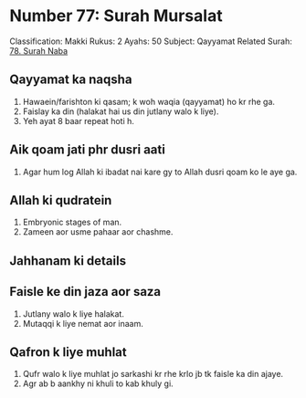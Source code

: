 # Number 77: Surah Mursalat

Classification: Makki
Rukus: 2
Ayahs: 50
Subject: Qayyamat
Related Surah: [78. Surah Naba](./78_Surah_Naba.md)

## Qayyamat ka naqsha

1. Hawaein/farishton ki qasam; k woh waqia (qayyamat) ho kr rhe ga.
2. Faislay ka din (halakat hai us din jutlany walo k liye).
3. Yeh ayat 8 baar repeat hoti h.

## Aik qoam jati phr dusri aati

1. Agar hum log Allah ki ibadat nai kare gy to Allah dusri qoam ko le aye ga.

## Allah ki qudratein

1. Embryonic stages of man.
2. Zameen aor usme pahaar aor chashme.

## Jahhanam ki details

## Faisle ke din jaza aor saza

1. Jutlany walo k liye halakat.
2. Mutaqqi k liye nemat aor inaam.

## Qafron k liye muhlat

1. Qufr walo k liye muhlat jo sarkashi kr rhe krlo jb tk faisle ka din ajaye.
2. Agr ab b aankhy ni khuli to kab khuly gi.
